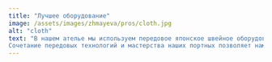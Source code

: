 ```yaml
---
title: "Лучшее оборудование"
image: /assets/images/zhmayeva/pros/cloth.jpg
alt: "cloth"
text: "В нашем ателье мы используем передовое японское швейное оборудование Juki, а также итальянское гладильное оборудование Comel и Lelit, чтобы гарантировать премиальное качество каждого изделия. Швейные машины Juki обеспечивают идеальную «чистую строчку» и точную закрепку, а их плавный ход позволяет работать даже с самыми деликатными тканями, такими как тонкий шёлк, кашемир, натуральная кожа. Итальянские гладильные системы помогают проводить безупречную ВТО, подчёркивая достоинства каждого материала и придавая изделиям желаемый итоговый вид.
Сочетание передовых технологий и мастерства наших портных позволяет нам создавать не просто уникальные изделия, а настоящие предметы гордости!"
---
```


